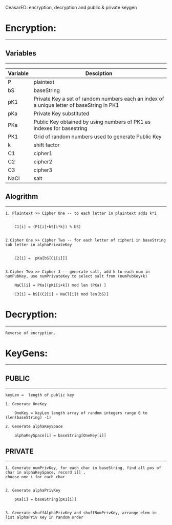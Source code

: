 CeasarED: encryption, decryption and public & private keygen


# Encryption:
--------------

## Variables
--------------

Variable|Desciption
--------|------------
P|plaintext
bS|baseString
pK1|Private Key a set of random numbers each an index of a unique letter of baseString in PK1
pKa|Private Key substituted 
PKa|Public Key obtained by using numbers of PK1 as indexes for basestring
PK1|Grid of random numbers used to generate Public Key 
k|shift factor
C1|cipher1
C2|cipher2
C3|cipher3
NaCl|salt

## Alogrithm
----------------

    1. Plaintext >> Cipher One -- to each letter in plaintext adds k*i


        C1[i] = (P1[i]+bS[i*k]) % bS)


    2.Cipher One >> Cipher Two -- for each letter of cipher1 in baseString sub letter in alphaPrivateKey


        C2[i] =  pKa[bS[C1[i]]]


    3.Cipher Two >> Cipher 3 -- generate salt, add k to each num in numPubKey, use numPrivateKey to select salt from (numPubKey+k)

        NaCl[i] = PKa[(pK1[i+k]) mod len (PKa) ]

        C3[i] = bS[(C2[i] + NaCl[i]) mod len(bS)]



# Decryption:
----------------

    Reverse of encryption.

# KeyGens:
----------------

    
## PUBLIC
----------------

    keyLen =  length of public key

    1. Generate OneKey

        OneKey = keyLen length array of random integers range 0 to (len(baseString) -1)
    
    2. Generate alphaKeySpace

        alphaKeySpace[i] = baseString[OneKey[i]]


    
## PRIVATE
----------------

    1. Generate numPrivKey, for each char in baseString, find all pos of char in alphaKeySpace, record i[] ,
    choose one i for each char


    2. Generate alphaPrivKey

        pKa[i] = baseString[pK1[i]]


    3. Generate shuffAlphaPrivKey and shuffNumPrivKey, arrange elem in list alphaPriv Key in random order





